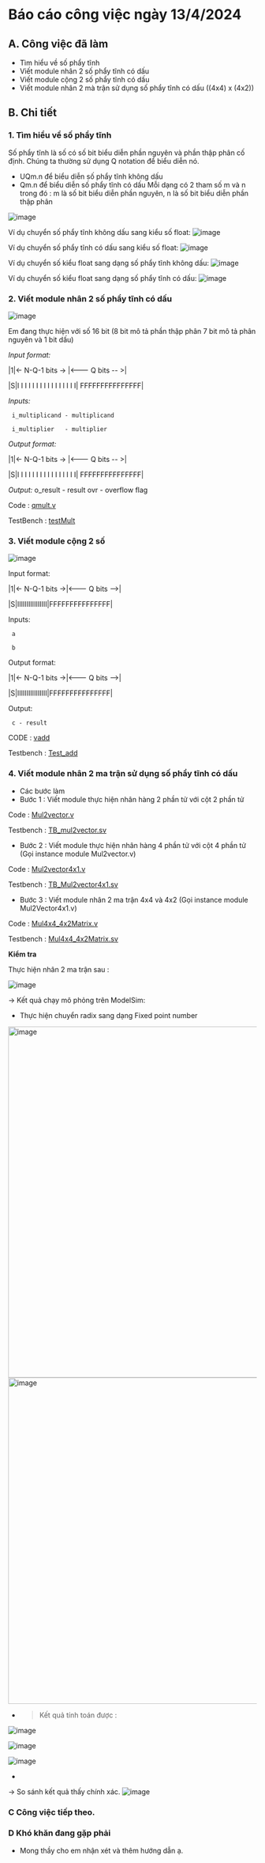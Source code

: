 # Báo cáo công việc ngày 13/4/2024
## A. Công việc đã làm
- Tìm hiểu về số phẩy tĩnh
- Viết module nhân 2 số phẩy tĩnh có dấu
- Viết module cộng 2 số phẩy tĩnh có dấu
- Viết module nhân 2 mà trận sử dụng số phẩy tĩnh có dấu ((4x4) x (4x2))
## B. Chi tiết

### 1. Tìm hiểu về số phẩy tĩnh

Số phẩy tĩnh là số có số bit biểu diễn phần nguyên và phần thập phân cố định.
Chúng ta thường sử dụng Q notation để biểu diễn nó.
- UQm.n để biểu diễn số phẩy tĩnh không dấu
- Qm.n để biểu diễn số phẩy tĩnh có dấu
Mỗi dạng có 2 tham số m và n trong đó : m là số bit biểu diễn phần nguyên, n là số bit biểu diễn phần thập phân

![image](https://github.com/LongVu2003/FPGA/assets/128148954/9d3212c2-9116-4a5a-a3e9-119c24613eee)

Ví dụ chuyển số phẩy tĩnh không dấu sang kiểu số float:
![image](https://github.com/LongVu2003/FPGA/assets/128148954/73a28277-0c83-4ec6-aa3a-fccc1c88fd22)

Ví dụ chuyển số phẩy tĩnh có dấu sang kiểu số float:
![image](https://github.com/LongVu2003/FPGA/assets/128148954/35acabe6-776a-4ef1-83eb-bcfd19dc8154)

Ví dụ chuyển số kiểu float sang dạng số phẩy tĩnh không dấu:
![image](https://github.com/LongVu2003/FPGA/assets/128148954/7996b1de-4bbf-45f6-bd2a-fe6848722856)

Ví dụ chuyển số kiểu float sang dạng số phẩy tĩnh có dấu:
![image](https://github.com/LongVu2003/FPGA/assets/128148954/834c49ce-f920-4944-a6a4-caf7e14bfa95)

### 2. Viết module nhân 2 số phẩy tĩnh có dấu

![image](https://github.com/LongVu2003/FPGA/assets/128148954/3d92c9a8-b44d-4e63-a407-191b75bec945)

Em đang thực hiện với số 16 bit (8 bit mô tả phần thập phân 7 bit mô tả phân nguyên và 1 bit dấu)

_Input format:_ 

|1|<- N-Q-1 bits   ->  |<--- Q bits -- >|

|S|I I I I I I I I I I I I l I I I| FFFFFFFFFFFFFFF|

_Inputs:_

     i_multiplicand - multiplicand
	 
	 i_multiplier   - multiplier

_Output format:_

|1|<- N-Q-1 bits   ->  |<--- Q bits -- >|

|S|I I I I I I I I I I I I l I I I| FFFFFFFFFFFFFFF|

_Output:_
     o_result - result
	 ovr      - overflow flag

Code : [qmult.v](https://github.com/LongVu2003/FPGA/blob/main/NhatKyCongViec/240413/Project/RTL/qmult.v)

TestBench : [testMult](https://github.com/LongVu2003/FPGA/blob/main/NhatKyCongViec/240413/Project/RTL/Test_mult.v)

### 3. Viết module cộng 2 số 

![image](https://github.com/LongVu2003/FPGA/assets/128148954/a0c1d7e5-37ca-47db-882c-d926a41c13e1)

Input format: 

|1|<- N-Q-1 bits ->|<--- Q bits -->|

|S|IIIIIIIIIIIIIIII|FFFFFFFFFFFFFFF|

Inputs:

     a 
	 
     b 

Output format:

|1|<- N-Q-1 bits ->|<--- Q bits -->|

|S|IIIIIIIIIIIIIIII|FFFFFFFFFFFFFFF|

Output:

     c - result


CODE : [vadd](https://github.com/LongVu2003/FPGA/blob/main/NhatKyCongViec/240413/Project/RTL/vadd.v)

Testbench : [Test_add](https://github.com/LongVu2003/FPGA/blob/main/NhatKyCongViec/240413/Project/RTL/Test_add.v)

### 4. Viết module nhân 2 ma trận sử dụng số phẩy tĩnh có dấu

- Các bước làm
- Bước 1 : Viết module thực hiện nhân  hàng 2 phần tử với cột 2 phần tử

Code : [Mul2vector.v](https://github.com/LongVu2003/FPGA/blob/main/NhatKyCongViec/240413/Project/RTL/Mul2vector.v)

Testbench : [TB_mul2vector.sv](https://github.com/LongVu2003/FPGA/blob/main/NhatKyCongViec/240413/Project/RTL/tb_mul2vector.v)

- Bước 2 : Viết module thực hiện nhân hàng 4 phần tử với cột 4 phần tử (Gọi instance module Mul2vector.v)

 Code : [Mul2vector4x1.v](https://github.com/LongVu2003/FPGA/blob/main/NhatKyCongViec/240413/Project/RTL/Mul2vector4x1.v)
 
 Testbench : [TB_Mul2vector4x1.sv](https://github.com/LongVu2003/FPGA/blob/main/NhatKyCongViec/240413/Project/RTL/TB_Mul2vector4x1.sv)

- Bước 3 : Viết module nhân 2 ma trận 4x4 và 4x2 (Gọi instance module Mul2Vector4x1.v)

Code : [Mul4x4_4x2Matrix.v](https://github.com/LongVu2003/FPGA/blob/main/NhatKyCongViec/240413/Project/RTL/Mul4x4_4x2matrix.v)

Testbench : [Mul4x4_4x2Matrix.sv](https://github.com/LongVu2003/FPGA/blob/main/NhatKyCongViec/240413/Project/RTL/TB_Mul4x4_4x2matrix.sv)

**Kiểm tra** 

Thực hiện nhân 2 ma trận sau :

![image](https://github.com/LongVu2003/FPGA/assets/128148954/e00afe79-a66a-4c62-9ce9-2ad38cafee20)

 -> Kết quả chạy mô phỏng trên ModelSim:

- Thực hiện chuyển radix sang dạng Fixed point number

<img width="710" alt="image" src="https://github.com/LongVu2003/FPGA/assets/128148954/0f5b1c74-513f-487f-8f7f-583c465880e4">

<img width="660" alt="image" src="https://github.com/LongVu2003/FPGA/assets/128148954/253ecff0-dc38-4f3f-8496-89a24f615597">

- > Kết quả tính toán được : 

![image](https://github.com/LongVu2003/FPGA/assets/128148954/1486230c-495f-4277-84ea-76220308b516)

![image](https://github.com/LongVu2003/FPGA/assets/128148954/b10ee216-4567-4dbb-942e-1ea80c811f45)

![image](https://github.com/LongVu2003/FPGA/assets/128148954/23b76027-a47c-4be8-aee8-c7bbabd0b900)

- 
-> So sánh kết quả thấy chính xác.
![image](https://github.com/LongVu2003/FPGA/assets/128148954/d8f6ed2b-1d33-4155-8eb1-ae4f211bef7d)


### C Công việc tiếp theo.
### D Khó khăn đang gặp phải
- Mong thầy cho em nhận xét và thêm hướng dẫn ạ.
